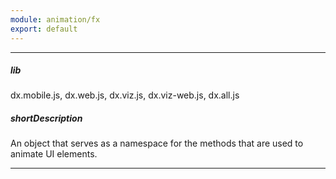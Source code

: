 ```yaml
---
module: animation/fx
export: default
---
```

---
##### lib
dx.mobile.js, dx.web.js, dx.viz.js, dx.viz-web.js, dx.all.js

##### shortDescription
An object that serves as a namespace for the methods that are used to animate UI elements.

---
